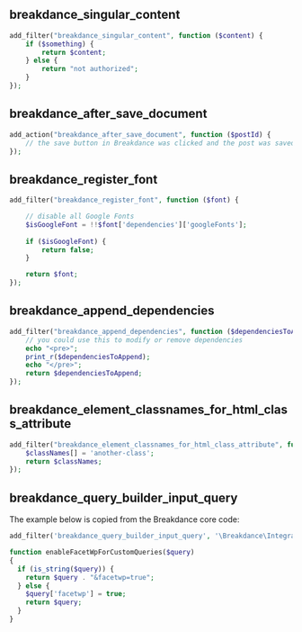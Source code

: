 ## breakdance_singular_content

```php
add_filter("breakdance_singular_content", function ($content) {
    if ($something) {
        return $content;
    } else {
        return "not authorized";
    }
});
```

## breakdance_after_save_document

```php
add_action("breakdance_after_save_document", function ($postId) {
    // the save button in Breakdance was clicked and the post was saved
});
```

## breakdance_register_font

```php
add_filter("breakdance_register_font", function ($font) {

    // disable all Google Fonts
    $isGoogleFont = !!$font['dependencies']['googleFonts'];
    
    if ($isGoogleFont) {
        return false;
    }

    return $font;
});
```

## breakdance_append_dependencies
```php
add_filter("breakdance_append_dependencies", function ($dependenciesToAppend) {
    // you could use this to modify or remove dependencies
    echo "<pre>";
    print_r($dependenciesToAppend);
    echo "</pre>";
    return $dependenciesToAppend;
});
```


## breakdance_element_classnames_for_html_class_attribute
```php
add_filter("breakdance_element_classnames_for_html_class_attribute", function ($classNames) {
    $classNames[] = 'another-class';
    return $classNames;
});
```

## breakdance_query_builder_input_query

The example below is copied from the Breakdance core code:

```php
add_filter('breakdance_query_builder_input_query', '\Breakdance\Integrations\FacetWp\enableFacetWpForCustomQueries');

function enableFacetWpForCustomQueries($query)
{
  if (is_string($query)) {
    return $query . "&facetwp=true";
  } else {
    $query['facetwp'] = true;
    return $query;
  }
}
```
